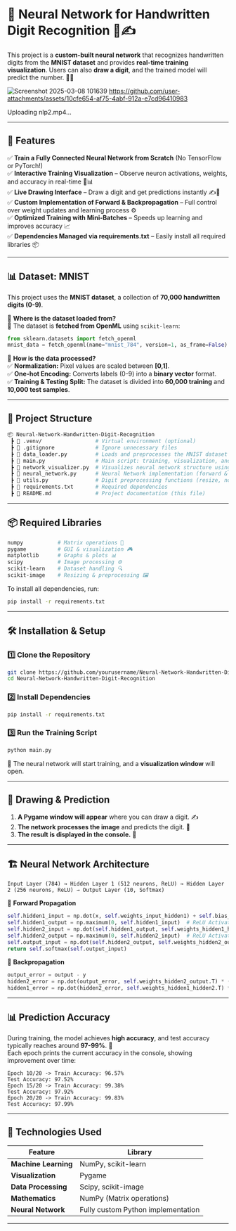 # 🚀 Neural Network for Handwritten Digit Recognition 🧠✍️

This project is a **custom-built neural network** that recognizes handwritten digits from the **MNIST dataset** and provides **real-time training visualization**. Users can also **draw a digit**, and the trained model will predict the number. 🔢✨

![Screenshot 2025-03-08 101639](https://github.com/user-attachments/assets/f766a124-bc57-4f00-8530-ca0058c04eae)
https://github.com/user-attachments/assets/10cfe654-af75-4abf-912a-e7cd96410983



Uploading nlp2.mp4…


---

## 🌟 Features
✅ **Train a Fully Connected Neural Network from Scratch** (No TensorFlow or PyTorch!)  
✅ **Interactive Training Visualization** – Observe neuron activations, weights, and accuracy in real-time 🎨📊  
✅ **Live Drawing Interface** – Draw a digit and get predictions instantly ✍️🤖  
✅ **Custom Implementation of Forward & Backpropagation** – Full control over weight updates and learning process ⚙️  
✅ **Optimized Training with Mini-Batches** – Speeds up learning and improves accuracy 📈  
✅ **Dependencies Managed via requirements.txt** – Easily install all required libraries 📦

---

## 📊 Dataset: MNIST
This project uses the **MNIST dataset**, a collection of **70,000 handwritten digits (0-9)**.

🔹 **Where is the dataset loaded from?**  
📌 The dataset is **fetched from OpenML** using `scikit-learn`:
```python
from sklearn.datasets import fetch_openml
mnist_data = fetch_openml(name="mnist_784", version=1, as_frame=False)
```

🔹 **How is the data processed?**  
✅ **Normalization:** Pixel values are scaled between **[0,1]**.  
✅ **One-hot Encoding:** Converts labels (0-9) into a **binary vector** format.  
✅ **Training & Testing Split:** The dataset is divided into **60,000 training** and **10,000 test samples**.  

---

## 📂 Project Structure
```bash
📦 Neural-Network-Handwritten-Digit-Recognition
 ┣ 📂 .venv/                 # Virtual environment (optional)
 ┣ 📜 .gitignore             # Ignore unnecessary files
 ┣ 📜 data_loader.py         # Loads and preprocesses the MNIST dataset
 ┣ 📜 main.py                # Main script: training, visualization, and prediction
 ┣ 📜 network_visualizer.py  # Visualizes neural network structure using Pygame
 ┣ 📜 neural_network.py      # Neural Network implementation (forward & backpropagation)
 ┣ 📜 utils.py               # Digit preprocessing functions (resize, normalize, center)
 ┣ 📜 requirements.txt       # Required dependencies
 ┣ 📜 README.md              # Project documentation (this file)
```

---

## 📦 Required Libraries
```bash
numpy           # Matrix operations 🧮
pygame          # GUI & visualization 🎮
matplotlib      # Graphs & plots 📊
scipy           # Image processing ⚙️
scikit-learn    # Dataset handling 🔍
scikit-image    # Resizing & preprocessing 🖼
```

To install all dependencies, run:
```bash
pip install -r requirements.txt
```

---

## 🛠 Installation & Setup
### 1️⃣ Clone the Repository
```bash
git clone https://github.com/yourusername/Neural-Network-Handwritten-Digit-Recognition.git
cd Neural-Network-Handwritten-Digit-Recognition
```

### 2️⃣ Install Dependencies
```bash
pip install -r requirements.txt
```

### 3️⃣ Run the Training Script
```bash
python main.py
```
🚀 The neural network will start training, and a **visualization window** will open.

---

## 🎨 Drawing & Prediction
1. **A Pygame window will appear** where you can draw a digit. ✍️  
2. **The network processes the image** and predicts the digit. 🧠  
3. **The result is displayed in the console.** 🎯  

---

## 🏗 Neural Network Architecture
```
Input Layer (784) → Hidden Layer 1 (512 neurons, ReLU) → Hidden Layer 2 (256 neurons, ReLU) → Output Layer (10, Softmax)
```
📌 **Forward Propagation**
```python
self.hidden1_input = np.dot(x, self.weights_input_hidden1) + self.bias_hidden1
self.hidden1_output = np.maximum(0, self.hidden1_input)  # ReLU Activation
self.hidden2_input = np.dot(self.hidden1_output, self.weights_hidden1_hidden2) + self.bias_hidden2
self.hidden2_output = np.maximum(0, self.hidden2_input)  # ReLU Activation
self.output_input = np.dot(self.hidden2_output, self.weights_hidden2_output) + self.bias_output
return self.softmax(self.output_input)
```

📌 **Backpropagation**
```python
output_error = output - y
hidden2_error = np.dot(output_error, self.weights_hidden2_output.T) * (self.hidden2_input > 0)
hidden1_error = np.dot(hidden2_error, self.weights_hidden1_hidden2.T) * (self.hidden1_input > 0)
```

---

## 📊 Prediction Accuracy
During training, the model achieves **high accuracy**, and test accuracy typically reaches around **97-99%**. 🎯  
Each epoch prints the current accuracy in the console, showing improvement over time:
```plaintext
Epoch 10/20 -> Train Accuracy: 96.57%
Test Accuracy: 97.52%
Epoch 15/20 -> Train Accuracy: 99.38%
Test Accuracy: 97.92%
Epoch 20/20 -> Train Accuracy: 99.83%
Test Accuracy: 97.99%
```

---

## 🔧 Technologies Used
| Feature                 | Library        |
|-------------------------|---------------|
| **Machine Learning**    | NumPy, scikit-learn |
| **Visualization**       | Pygame        |
| **Data Processing**     | Scipy, scikit-image |
| **Mathematics**        | NumPy (Matrix operations) |
| **Neural Network**      | Fully custom Python implementation |

---


